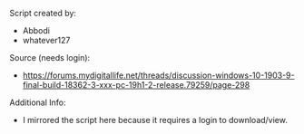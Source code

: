 Script created by:
* Abbodi
* whatever127

Source (needs login):
* https://forums.mydigitallife.net/threads/discussion-windows-10-1903-9-final-build-18362-3-xxx-pc-19h1-2-release.79259/page-298

Additional Info:
* I mirrored the script here because it requires a login to download/view. 
